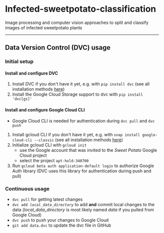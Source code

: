# Infected-sweetpotato-classification
Image processing and computer vision approaches to split and classify images of infected sweetpotato plants

---

## Data Version Control (DVC) usage

### Initial setup

#### Install and configure DVC

1. Install DVC if you don't have it yet, e.g. with `pip install dvc` (see all installation methods [here](https://dvc.org/doc/install))
2. Install the Google Cloud Storage support to dvc with `pip install 'dvc[gs]'`

#### Install and configure Google Cloud CLI

* Google Cloud CLI is needed for authentication during `dvc pull` and `dvc push`

1. Install gcloud CLI if you don't have it yet, e.g. with `snap install google-cloud-cli --classic` (see all installation methods [here](https://cloud.google.com/sdk/docs/install))
2. Initialize gcloud CLI with `gcloud init`
    - use the Google account that was invited to the *Sweet Potato* Google Cloud project
    - select the project `apt-hold-340700`
3. Run `gcloud beta auth application-default login` to authorize Google Auth library (DVC uses this library for authentication during push and pull)

### Continuous usage

* `dvc pull` for getting latest changes
* `dvc add `*`local_data_directory`* to add **and** commit local changes to the data (*local_data_directory* is most likely named *data* if you pulled from Google Cloud)
* `dvc push` to push your changes to Google Cloud
* `git add data.dvc` to update the dvc file in GitHub